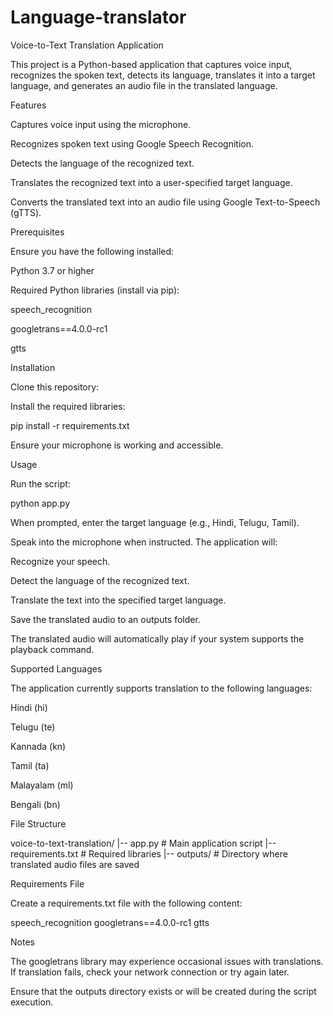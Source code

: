 # Language-translator

Voice-to-Text Translation Application

This project is a Python-based application that captures voice input, recognizes the spoken text, detects its language, translates it into a target language, and generates an audio file in the translated language.


Features

Captures voice input using the microphone.

Recognizes spoken text using Google Speech Recognition.

Detects the language of the recognized text.

Translates the recognized text into a user-specified target language.

Converts the translated text into an audio file using Google Text-to-Speech (gTTS).

Prerequisites

Ensure you have the following installed:

Python 3.7 or higher

Required Python libraries (install via pip):

speech_recognition

googletrans==4.0.0-rc1

gtts

Installation

Clone this repository:

Install the required libraries:

pip install -r requirements.txt

Ensure your microphone is working and accessible.

Usage


Run the script:

python app.py

When prompted, enter the target language (e.g., Hindi, Telugu, Tamil).

Speak into the microphone when instructed. The application will:

Recognize your speech.

Detect the language of the recognized text.

Translate the text into the specified target language.

Save the translated audio to an outputs folder.

The translated audio will automatically play if your system supports the playback command.


Supported Languages

The application currently supports translation to the following languages:

Hindi (hi)

Telugu (te)

Kannada (kn)

Tamil (ta)

Malayalam (ml)

Bengali (bn)


File Structure

voice-to-text-translation/ |-- app.py # Main application script |-- requirements.txt # Required libraries |-- outputs/ # Directory where translated audio files are saved


Requirements File

Create a requirements.txt file with the following content:

speech_recognition googletrans==4.0.0-rc1 gtts


Notes

The googletrans library may experience occasional issues with translations. If translation fails, check your network connection or try again later.

Ensure that the outputs directory exists or will be created during the script execution.

